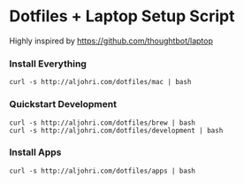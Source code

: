 # Dotfiles + Laptop Setup Script

Highly inspired by https://github.com/thoughtbot/laptop

### Install Everything
`curl -s http://aljohri.com/dotfiles/mac | bash`

### Quickstart Development
```
curl -s http://aljohri.com/dotfiles/brew | bash
curl -s http://aljohri.com/dotfiles/development | bash
```

### Install Apps
`curl -s http://aljohri.com/dotfiles/apps | bash`
